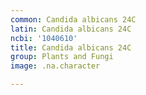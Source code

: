 ```yaml
---
common: Candida albicans 24C
latin: Candida albicans 24C
ncbi: '1040610'
title: Candida albicans 24C
group: Plants and Fungi
image: .na.character

---
```

